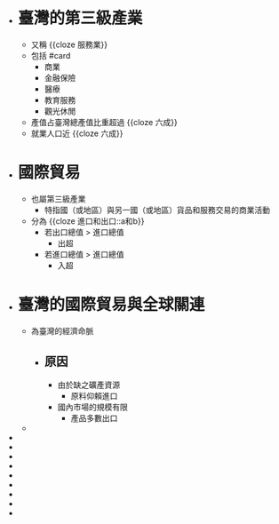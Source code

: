 - # 臺灣的第三級產業
	- 又稱 {{cloze 服務業}}
	- 包括 #card
		- 商業
		- 金融保險
		- 醫療
		- 教育服務
		- 觀光休閒
	- 產值占臺灣總產值比重超過 {{cloze 六成}}
	- 就業人口近 {{cloze 六成}}
- # 國際貿易
	- 也屬第三級產業
		- 特指國（或地區）與另一國（或地區）貨品和服務交易的商業活動
	- 分為 {{cloze 進口和出口::a和b}}
		- 若出口總值 > 進口總值
			- 出超
		- 若進口總值 > 進口總值
			- 入超
- # 臺灣的國際貿易與全球關連
	- 為臺灣的經濟命脈
		- ## 原因
			- 由於缺之礦產資源
				- 原料仰賴進口
			- 國內市場的規模有限
				- 產品多數出口
	-
-
-
-
-
-
-
-
-
-